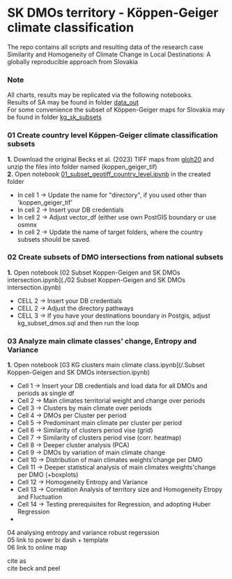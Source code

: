 # SK DMOs territory - Köppen-Geiger climate classification
The repo contains all scripts and resulting data of the research case <br>
Similarity and Homogeneity of Climate Change in Local Destinations: A globally reproducible approach from Slovakia

### Note<br>
All charts, results may be replicated via the following notebooks. <br>
Results of SA may be found in folder [data_out](./data_out/) <br>
For some convenience the subset of Köppen-Geiger maps for Slovakia may be found in folder [kg_sk_subsets](./kg_sk_subsets) <br>

### 01 Create country level Köppen-Geiger climate classification subsets<br>
**1.** Download the original Becks et al. (2023) TIFF maps from <a href = "https://www.gloh2o.org/koppen/">gloh20</a> and unzip the files into folder named (koppen_geiger_tif) <br>
**2.** Open notebook [01_subset_geotiff_country_level.ipynb](./01_subset_geotiff_country_level.ipynb) in the created folder<be>
- In cell 1 -> Update the name for "directory", if you used other than 'koppen_geiger_tif'
- In cell 2 -> Insert your DB credentials
- In cell 2 -> Adjust vector_df (either use own PostGIS boundary or use osmnx  
- In cell 2 -> Update the name of target folders, where the country subsets should be saved.

### 02 Create subsets of DMO intersections from national subsets <br>
**1.** Open notebook [02 Subset Koppen-Geigen and SK DMOs intersection.ipynb](./02 Subset Koppen-Geigen and SK DMOs intersection.ipynb)
- CELL 2 -> Insert your DB credentials
- CELL 2 -> Adjust the directory pathways
- CELL 3 -> If you have your destinations boundary in Postgis, adjust kg_subset_dmos.sql and then run the loop

### 03 Analyze main climate classes' change, Entropy and Variance  <br>
**1.** Open notebook [03 KG clusters main climate class.ipynb](/.Subset Koppen-Geigen and SK DMOs intersection.ipynb)
- Cell 1 -> Insert your DB credentials and load data for all DMOs and periods as single df
- Cell 2 -> Main climates territorial weight and change over periods
- Cell 3 -> Clusters by main climate over periods
- Cell 4 -> DMOs per Cluster per period 
- Cell 5 -> Predominant main climate per cluster per period
- Cell 6 -> Similarity of clusters period vise (grid)
- Cell 7 -> Similarity of clusters period vise (corr. heatmap)
- Cell 8 -> Deeper cluster analysis (PCA)
- Cell 9 -> DMOs by variation of main climate change
- Cell 10 -> Distribution of main climates weights'change per DMO
- Cell 11 -> Deeper statistical analysis of main climates weights'change per DMO (+boxplots)
- Cell 12 -> Homogeneity Entropy and Variance
- Cell 13 -> Correlation Analysis of territory size and Homogeneity Etropy and Fluctuation
- Cell 14 -> Testing prerequisites for Regression, and adopting Huber Regression
-  
04 analysing entropy and variance robust regerssion <br>
05 link to power bi dash + template <br>
06 link to online map <br>

cite as <br>
cite beck and peel <br>

